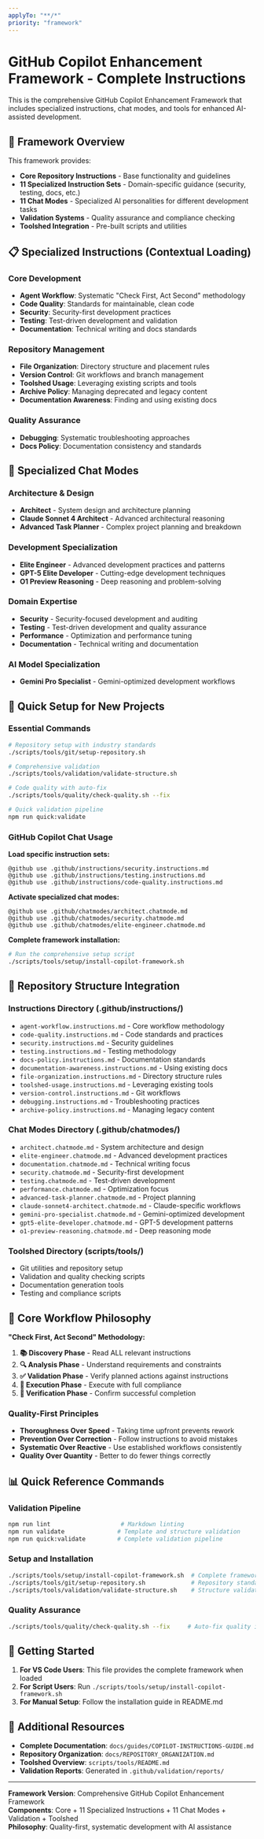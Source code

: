 ```yaml
---
applyTo: "**/*"
priority: "framework"
---
```


# GitHub Copilot Enhancement Framework - Complete Instructions

This is the comprehensive GitHub Copilot Enhancement Framework that includes specialized instructions, chat modes, and tools for enhanced AI-assisted development.

## 🎯 Framework Overview

This framework provides:
- **Core Repository Instructions** - Base functionality and guidelines
- **11 Specialized Instruction Sets** - Domain-specific guidance (security, testing, docs, etc.)
- **11 Chat Modes** - Specialized AI personalities for different development tasks
- **Validation Systems** - Quality assurance and compliance checking
- **Toolshed Integration** - Pre-built scripts and utilities

## 📋 Specialized Instructions (Contextual Loading)

### Core Development
- **Agent Workflow**: Systematic "Check First, Act Second" methodology
- **Code Quality**: Standards for maintainable, clean code
- **Security**: Security-first development practices
- **Testing**: Test-driven development and validation
- **Documentation**: Technical writing and docs standards

### Repository Management
- **File Organization**: Directory structure and placement rules
- **Version Control**: Git workflows and branch management
- **Toolshed Usage**: Leveraging existing scripts and tools
- **Archive Policy**: Managing deprecated and legacy content
- **Documentation Awareness**: Finding and using existing docs

### Quality Assurance
- **Debugging**: Systematic troubleshooting approaches
- **Docs Policy**: Documentation consistency and standards

## 🤖 Specialized Chat Modes

### Architecture & Design
- **Architect** - System design and architecture planning
- **Claude Sonnet 4 Architect** - Advanced architectural reasoning
- **Advanced Task Planner** - Complex project planning and breakdown

### Development Specialization
- **Elite Engineer** - Advanced development practices and patterns
- **GPT-5 Elite Developer** - Cutting-edge development techniques
- **O1 Preview Reasoning** - Deep reasoning and problem-solving

### Domain Expertise
- **Security** - Security-focused development and auditing
- **Testing** - Test-driven development and quality assurance
- **Performance** - Optimization and performance tuning
- **Documentation** - Technical writing and documentation

### AI Model Specialization
- **Gemini Pro Specialist** - Gemini-optimized development workflows

## 🔧 Quick Setup for New Projects

### Essential Commands
```bash
# Repository setup with industry standards
./scripts/tools/git/setup-repository.sh

# Comprehensive validation
./scripts/tools/validation/validate-structure.sh

# Code quality with auto-fix
./scripts/tools/quality/check-quality.sh --fix

# Quick validation pipeline
npm run quick:validate
```

### GitHub Copilot Chat Usage

**Load specific instruction sets:**
```
@github use .github/instructions/security.instructions.md
@github use .github/instructions/testing.instructions.md
@github use .github/instructions/code-quality.instructions.md
```

**Activate specialized chat modes:**
```
@github use .github/chatmodes/architect.chatmode.md
@github use .github/chatmodes/security.chatmode.md
@github use .github/chatmodes/elite-engineer.chatmode.md
```

**Complete framework installation:**
```bash
# Run the comprehensive setup script
./scripts/tools/setup/install-copilot-framework.sh
```

## 📁 Repository Structure Integration

### Instructions Directory (.github/instructions/)
- `agent-workflow.instructions.md` - Core workflow methodology
- `code-quality.instructions.md` - Code standards and practices
- `security.instructions.md` - Security guidelines
- `testing.instructions.md` - Testing methodology
- `docs-policy.instructions.md` - Documentation standards
- `documentation-awareness.instructions.md` - Using existing docs
- `file-organization.instructions.md` - Directory structure rules
- `toolshed-usage.instructions.md` - Leveraging existing tools
- `version-control.instructions.md` - Git workflows
- `debugging.instructions.md` - Troubleshooting practices
- `archive-policy.instructions.md` - Managing legacy content

### Chat Modes Directory (.github/chatmodes/)
- `architect.chatmode.md` - System architecture and design
- `elite-engineer.chatmode.md` - Advanced development practices
- `documentation.chatmode.md` - Technical writing focus
- `security.chatmode.md` - Security-first development
- `testing.chatmode.md` - Test-driven development
- `performance.chatmode.md` - Optimization focus
- `advanced-task-planner.chatmode.md` - Project planning
- `claude-sonnet4-architect.chatmode.md` - Claude-specific workflows
- `gemini-pro-specialist.chatmode.md` - Gemini-optimized development
- `gpt5-elite-developer.chatmode.md` - GPT-5 development patterns
- `o1-preview-reasoning.chatmode.md` - Deep reasoning mode

### Toolshed Directory (scripts/tools/)
- Git utilities and repository setup
- Validation and quality checking scripts
- Documentation generation tools
- Testing and compliance scripts

## 🎯 Core Workflow Philosophy

**"Check First, Act Second" Methodology:**

1. **📚 Discovery Phase** - Read ALL relevant instructions
2. **🔍 Analysis Phase** - Understand requirements and constraints  
3. **✅ Validation Phase** - Verify planned actions against instructions
4. **🎯 Execution Phase** - Execute with full compliance
5. **🔄 Verification Phase** - Confirm successful completion

### Quality-First Principles
- **Thoroughness Over Speed** - Taking time upfront prevents rework
- **Prevention Over Correction** - Follow instructions to avoid mistakes
- **Systematic Over Reactive** - Use established workflows consistently
- **Quality Over Quantity** - Better to do fewer things correctly

## 📊 Quick Reference Commands

### Validation Pipeline
```bash
npm run lint                    # Markdown linting
npm run validate               # Template and structure validation
npm run quick:validate         # Complete validation pipeline
```

### Setup and Installation
```bash
./scripts/tools/setup/install-copilot-framework.sh  # Complete framework setup
./scripts/tools/git/setup-repository.sh             # Repository standards
./scripts/tools/validation/validate-structure.sh    # Structure validation
```

### Quality Assurance
```bash
./scripts/tools/quality/check-quality.sh --fix     # Auto-fix quality issues
```

## 🚀 Getting Started

1. **For VS Code Users**: This file provides the complete framework when loaded
2. **For Script Users**: Run `./scripts/tools/setup/install-copilot-framework.sh`
3. **For Manual Setup**: Follow the installation guide in README.md

## 📖 Additional Resources

- **Complete Documentation**: `docs/guides/COPILOT-INSTRUCTIONS-GUIDE.md`
- **Repository Organization**: `docs/REPOSITORY_ORGANIZATION.md`
- **Toolshed Overview**: `scripts/tools/README.md`
- **Validation Reports**: Generated in `.github/validation/reports/`

---

**Framework Version**: Comprehensive GitHub Copilot Enhancement Framework  
**Components**: Core + 11 Specialized Instructions + 11 Chat Modes + Validation + Toolshed  
**Philosophy**: Quality-first, systematic development with AI assistance
